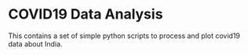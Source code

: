 # COVID19 Data Analysis

This contains a set of simple python scripts to process and plot
covid19 data about India.


